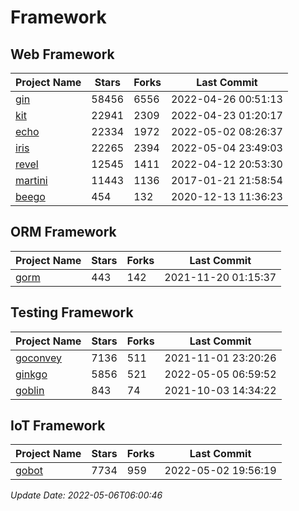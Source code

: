 # Framework

## Web Framework
| Project Name | Stars | Forks | Last Commit |
| ------------ | ----- | ----- | ----------- |
| [gin](https://github.com/gin-gonic/gin) | 58456 | 6556 | 2022-04-26 00:51:13 |
| [kit](https://github.com/go-kit/kit) | 22941 | 2309 | 2022-04-23 01:20:17 |
| [echo](https://github.com/labstack/echo) | 22334 | 1972 | 2022-05-02 08:26:37 |
| [iris](https://github.com/kataras/iris) | 22265 | 2394 | 2022-05-04 23:49:03 |
| [revel](https://github.com/revel/revel) | 12545 | 1411 | 2022-04-12 20:53:30 |
| [martini](https://github.com/go-martini/martini) | 11443 | 1136 | 2017-01-21 21:58:54 |
| [beego](https://github.com/astaxie/beego) | 454 | 132 | 2020-12-13 11:36:23 |

## ORM Framework
| Project Name | Stars | Forks | Last Commit |
| ------------ | ----- | ----- | ----------- |
| [gorm](https://github.com/jinzhu/gorm) | 443 | 142 | 2021-11-20 01:15:37 |

## Testing Framework
| Project Name | Stars | Forks | Last Commit |
| ------------ | ----- | ----- | ----------- |
| [goconvey](https://github.com/smartystreets/goconvey) | 7136 | 511 | 2021-11-01 23:20:26 |
| [ginkgo](https://github.com/onsi/ginkgo) | 5856 | 521 | 2022-05-05 06:59:52 |
| [goblin](https://github.com/franela/goblin) | 843 | 74 | 2021-10-03 14:34:22 |

## IoT Framework
| Project Name | Stars | Forks | Last Commit |
| ------------ | ----- | ----- | ----------- |
| [gobot](https://github.com/hybridgroup/gobot) | 7734 | 959 | 2022-05-02 19:56:19 |

*Update Date: 2022-05-06T06:00:46*